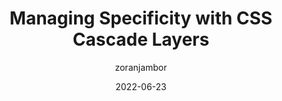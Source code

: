 ---
author: zoranjambor
date: 2022-06-23
permalink: false
publisher: cssweekly
tags:
  - videos
  - css
  - cascade
target_url: https://www.youtube.com/watch?v=d6IbTQIL0uk
title: Managing Specificity with CSS Cascade Layers
---